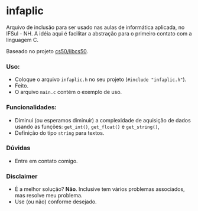 # infaplic

Arquivo de inclusão para ser usado nas aulas de informática aplicada,  no IFSul - NH. A idéia aqui é facilitar a abstração para o primeiro contato com a linguagem C.

Baseado no projeto [cs50/libcs50](https://github.com/cs50/libcs50).

### Uso:
* Coloque o arquivo `infaplic.h` no seu projeto (`#include "infaplic.h"`).
* Feito.
* O arquivo `main.c` contém o exemplo de uso. 

### Funcionalidades:
 * Diminui (ou esperamos diminuir) a complexidade de aquisição de dados usando as funções:  `get_int()`, `get_float()` e `get_string()`,
 * Definição do tipo `string` para textos.

### Dúvidas
* Entre em contato comigo.

### Disclaimer
* É a melhor solução? **Não**. Inclusive tem vários problemas associados, mas resolve meu problema.
* Use (ou não) conforme desejado.
